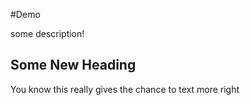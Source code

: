 #Demo

some description!
 ## Some New Heading
 You know this really gives the chance to text more right
